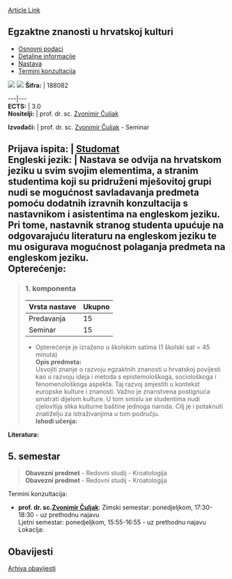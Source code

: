 [Article Link](https://www.fhs.hr/predmet/ezuhk_a)

## Egzaktne znanosti u hrvatskoj kulturi
  * [Osnovni podaci](https://www.fhs.hr/predmet/ezuhk_a#v1id-904803_820999_1_0 "Osnovni podaci")
  * [Detaljne informacije](https://www.fhs.hr/predmet/ezuhk_a#v1id-904803_820999_1_1 "Detaljne informacije")
  * [Nastava](https://www.fhs.hr/predmet/ezuhk_a#v1id-904803_820999_1_2 "Nastava")
  * [Termini konzultacija](https://www.fhs.hr/predmet/ezuhk_a#v1id-904803_820999_1_3 "Termini konzultacija")


[![](https://www.fhs.hr/img/flags/gif/hr.gif)](https://www.fhs.hr/predmet/ezuhk_a) [![](https://www.fhs.hr/img/flags/gif/gb.gif)](https://www.fhs.hr/en/course/esicc_a)
**Šifra:** |  188082  
  
---|---  
**ECTS:** |  3.0   
**Nositelji:** |  prof. dr. sc. [Zvonimir Čuljak](https://www.fhs.hr/djelatnik/zvonimir.culjak)   
  
**Izvođači:** |  prof. dr. sc. [Zvonimir Čuljak](https://www.fhs.hr/djelatnik/zvonimir.culjak) - Seminar  
  
**Prijava ispita:** |  [Studomat](http://www.isvu.hr/studomat)  
**Engleski jezik:** |  Nastava se odvija na hrvatskom jeziku u svim svojim elementima, a stranim studentima koji su pridruženi mješovitoj grupi nudi se mogućnost savladavanja predmeta pomoću dodatnih izravnih konzultacija s nastavnikom i asistentima na engleskom jeziku. Pri tome, nastavnik stranog studenta upućuje na odgovarajuću literaturu na engleskom jeziku te mu osigurava mogućnost polaganja predmeta na engleskom jeziku.   
**Opterećenje:**  
---  
> ### 1. komponenta
> | Vrsta nastave | Ukupno  
> ---|---  
> Predavanja | 15  
> Seminar | 15  
> * Opterećenje je izraženo u školskim satima (1 školski sat = 45 minuta)   
**Opis predmeta:**  
> Usvojiti znanje o razvoju egzaktnih znanosti u hrvatskoj povijesti kao o razvoju ideja i metoda s epistemološkoga, sociološkoga i fenomenološkoga aspekta. Taj razvoj smjestiti u kontekst europske kulture i znanosti. Važno je znanstvena postignuća smatrati dijelom kulture. U tom smislu se studentima nudi cjelovitija slika kulturne baštine jednoga naroda. Cilj je i potaknuti znatiželju za istraživanjima u tom području.  
**Ishodi učenja:**  

  
**Literatura:**  

  
**5. semestar**  
---  
> **Obavezni predmet** - Redovni studij - Kroatologija  
>  **Obavezni predmet** - Redovni studij - Kroatologija  
>   
Termini konzultacija: 
  * **prof. dr. sc.[Zvonimir Čuljak](https://www.fhs.hr/djelatnik/zvonimir.culjak)**: 
Zimski semestar: ponedjeljkom, 17:30-18:30 - uz prethodnu najavu  
Ljetni semestar: ponedjeljkom, 15:55-16:55 - uz prethodnu najavu
Lokacija: 


## Obavijesti
[Arhiva obavijesti](https://www.fhs.hr/predmet/ezuhk_a?@=215p9#news_114549 "Arhiva obavijesti")
